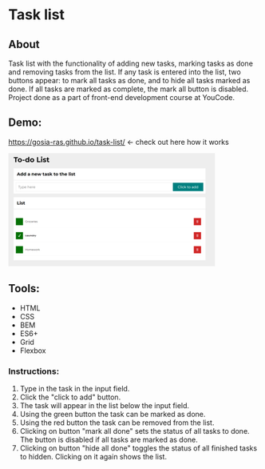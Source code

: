 # Task list

## About

Task list with the functionality of adding new tasks, marking tasks as done and removing tasks from the list.
If any task is entered into the list, two buttons appear: to mark all tasks as done, and to hide all tasks marked as done. 
If all tasks are marked as complete, the mark all button is disabled.
Project done as a part of front-end development course at YouCode.

## Demo: 
https://gosia-ras.github.io/task-list/ <- check out here how it works

![Screenshot of the page](https://raw.githubusercontent.com/Gosia-Ras/task-list/main/images/list-screenshot.png)

## Tools: 

- HTML
- CSS
- BEM
- ES6+
- Grid 
- Flexbox

### Instructions: 
1. Type in the task in the input field.
2. Click the "click to add" button.
3. The task will appear in the list below the input field. 
4. Using the green button the task can be marked as done. 
5. Using the red button the task can be removed from the list. 
6. Clicking on button "mark all done" sets the status of all tasks to done. The button is disabled if all tasks are marked as done. 
7. Clicking on button "hide all done" toggles the status of all finished tasks to hidden. Clicking on it again shows the list.
